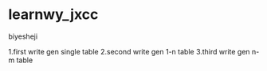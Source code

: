 # learnwy_jxcc
biyesheji

1.first  write gen single table
2.second write gen 1-n    table
3.third  write gen n-m    table

